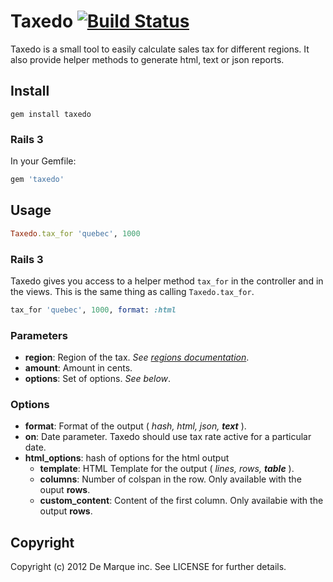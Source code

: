 Taxedo [![Build Status](https://secure.travis-ci.org/demarque/taxedo.png?branch=master)](http://travis-ci.org/demarque/taxedo)
===============

Taxedo is a small tool to easily calculate sales tax for different regions.
It also provide helper methods to generate html, text or json reports.

Install
-------

```
gem install taxedo
```

### Rails 3

In your Gemfile:

```ruby
gem 'taxedo'
```

Usage
-----

```ruby
Taxedo.tax_for 'quebec', 1000
```

### Rails 3

Taxedo gives you access to a helper method `tax_for` in the controller and in the views.
This is the same thing as calling `Taxedo.tax_for`.

```ruby
tax_for 'quebec', 1000, format: :html
```

### Parameters

* **region**: Region of the tax. *See [regions documentation](https://github.com/demarque/taxedo/blob/master/data/README.md)*.
* **amount**: Amount in cents.
* **options**: Set of options. *See below*.

### Options

* **format**: Format of the output ( _hash, html, json, **text**_ ).
* **on**: Date parameter. Taxedo should use tax rate active for a particular date.
* **html_options**: hash of options for the html output
  * **template**: HTML Template for the output ( _lines, rows, **table**_ ).
  * **columns**: Number of colspan in the row. Only available with the ouput **rows**.
  * **custom_content**: Content of the first column. Only availabie with the output **rows**.


Copyright
---------

Copyright (c) 2012 De Marque inc. See LICENSE for further details.
